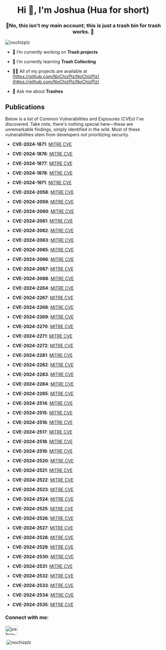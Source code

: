<h1 align="center">Hi 👋, I'm Joshua (Hua for short)</h1>
<h3 align="center">🛑No, this isn't my main account; this is just a trash bin for trash works. 🚮</h3>

<p align="left"> <img src="https://komarev.com/ghpvc/?username=nochizplz&label=Profile%20views&color=0e75b6&style=flat" alt="nochizplz" /> </p>

- 🔭 I’m currently working on **Trash projects**

- 🌱 I’m currently learning **Trash Collecting**

- 👨‍💻 All of my projects are available at [https://github.com/NoChizPlz/NoChizPlz](https://github.com/NoChizPlz/NoChizPlz)

- 💬 Ask me about **Trashes**

## Publications

Below is a list of Common Vulnerabilities and Exposures (CVEs) I've discovered. Take note, there's nothing special here—these are unremarkable findings, simply identified in the wild. Most of these vulnerabilities stem from developers not prioritizing security.

- **CVE-2024-1871**: [MITRE CVE](https://cve.mitre.org/cgi-bin/cvename.cgi?name=CVE-2024-1871)

- **CVE-2024-1876**: [MITRE CVE](https://cve.mitre.org/cgi-bin/cvename.cgi?name=CVE-2024-1876)

- **CVE-2024-1877**: [MITRE CVE](https://cve.mitre.org/cgi-bin/cvename.cgi?name=2024-1877)

- **CVE-2024-1878**: [MITRE CVE](https://cve.mitre.org/cgi-bin/cvename.cgi?name=CVE-2024-1878)

- **CVE-2024-1971**: [MITRE CVE](https://cve.mitre.org/cgi-bin/cvename.cgi?name=CVE-2024-1971)

- **CVE-2024-2058**: [MITRE CVE](https://cve.mitre.org/cgi-bin/cvename.cgi?name=CVE-2024-2058)

- **CVE-2024-2059**: [MITRE CVE](https://cve.mitre.org/cgi-bin/cvename.cgi?name=CVE-2024-2059)

- **CVE-2024-2060**: [MITRE CVE](https://cve.mitre.org/cgi-bin/cvename.cgi?name=CVE-2024-2060)

- **CVE-2024-2061**: [MITRE CVE](https://cve.mitre.org/cgi-bin/cvename.cgi?name=CVE-2024-2061)

- **CVE-2024-2062**: [MITRE CVE](https://cve.mitre.org/cgi-bin/cvename.cgi?name=CVE-2024-2062)

- **CVE-2024-2063**: [MITRE CVE](https://cve.mitre.org/cgi-bin/cvename.cgi?name=CVE-2024-2063)

- **CVE-2024-2065**: [MITRE CVE](https://cve.mitre.org/cgi-bin/cvename.cgi?name=CVE-2024-2065)

- **CVE-2024-2066**: [MITRE CVE](https://cve.mitre.org/cgi-bin/cvename.cgi?name=CVE-2024-2066)

- **CVE-2024-2067**: [MITRE CVE](https://cve.mitre.org/cgi-bin/cvename.cgi?name=CVE-2024-2067)

- **CVE-2024-2068**: [MITRE CVE](https://cve.mitre.org/cgi-bin/cvename.cgi?name=CVE-2024-2068)

- **CVE-2024-2264**: [MITRE CVE](https://cve.mitre.org/cgi-bin/cvename.cgi?name=CVE-2024-2264)

- **CVE-2024-2267**: [MITRE CVE](https://cve.mitre.org/cgi-bin/cvename.cgi?name=CVE-2024-2267)

- **CVE-2024-2268**: [MITRE CVE](https://cve.mitre.org/cgi-bin/cvename.cgi?name=CVE-2024-2268)

- **CVE-2024-2269**: [MITRE CVE](https://cve.mitre.org/cgi-bin/cvename.cgi?name=CVE-2024-2269)

- **CVE-2024-2270**: [MITRE CVE](https://cve.mitre.org/cgi-bin/cvename.cgi?name=CVE-2024-2270)

- **CVE-2024-2271**: [MITRE CVE](https://cve.mitre.org/cgi-bin/cvename.cgi?name=CVE-2024-2271)

- **CVE-2024-2272**: [MITRE CVE](https://cve.mitre.org/cgi-bin/cvename.cgi?name=CVE-2024-2272)

- **CVE-2024-2281**: [MITRE CVE](https://cve.mitre.org/cgi-bin/cvename.cgi?name=CVE-2024-2281)

- **CVE-2024-2282**: [MITRE CVE](https://cve.mitre.org/cgi-bin/cvename.cgi?name=CVE-2024-2282)

- **CVE-2024-2283**: [MITRE CVE](https://cve.mitre.org/cgi-bin/cvename.cgi?name=CVE-2024-2283)

- **CVE-2024-2284**: [MITRE CVE](https://cve.mitre.org/cgi-bin/cvename.cgi?name=CVE-2024-2284)

- **CVE-2024-2285**: [MITRE CVE](https://cve.mitre.org/cgi-bin/cvename.cgi?name=CVE-2024-2285)

- **CVE-2024-2514**: [MITRE CVE](https://cve.mitre.org/cgi-bin/cvename.cgi?name=CVE-2024-2514)

- **CVE-2024-2515**: [MITRE CVE](https://cve.mitre.org/cgi-bin/cvename.cgi?name=CVE-2024-2515)

- **CVE-2024-2516**: [MITRE CVE](https://cve.mitre.org/cgi-bin/cvename.cgi?name=CVE-2024-2516)

- **CVE-2024-2517**: [MITRE CVE](https://cve.mitre.org/cgi-bin/cvename.cgi?name=CVE-2024-2517)

- **CVE-2024-2518**: [MITRE CVE](https://cve.mitre.org/cgi-bin/cvename.cgi?name=CVE-2024-2518)

- **CVE-2024-2519**: [MITRE CVE](https://cve.mitre.org/cgi-bin/cvename.cgi?name=CVE-2024-2519)

- **CVE-2024-2520**: [MITRE CVE](https://cve.mitre.org/cgi-bin/cvename.cgi?name=CVE-2024-2520)

- **CVE-2024-2521**: [MITRE CVE](https://cve.mitre.org/cgi-bin/cvename.cgi?name=CVE-2024-2521)

- **CVE-2024-2522**: [MITRE CVE](https://cve.mitre.org/cgi-bin/cvename.cgi?name=CVE-2024-2522)

- **CVE-2024-2523**: [MITRE CVE](https://cve.mitre.org/cgi-bin/cvename.cgi?name=CVE-2024-2523)

- **CVE-2024-2524**: [MITRE CVE](https://cve.mitre.org/cgi-bin/cvename.cgi?name=CVE-2024-2524)

- **CVE-2024-2525**: [MITRE CVE](https://cve.mitre.org/cgi-bin/cvename.cgi?name=CVE-2024-2525)

- **CVE-2024-2526**: [MITRE CVE](https://cve.mitre.org/cgi-bin/cvename.cgi?name=CVE-2024-2526)

- **CVE-2024-2527**: [MITRE CVE](https://cve.mitre.org/cgi-bin/cvename.cgi?name=CVE-2024-2527)

- **CVE-2024-2528**: [MITRE CVE](https://cve.mitre.org/cgi-bin/cvename.cgi?name=CVE-2024-2528)

- **CVE-2024-2529**: [MITRE CVE](https://cve.mitre.org/cgi-bin/cvename.cgi?name=CVE-2024-2529)

- **CVE-2024-2530**: [MITRE CVE](https://cve.mitre.org/cgi-bin/cvename.cgi?name=CVE-2024-2530)

- **CVE-2024-2531**: [MITRE CVE](https://cve.mitre.org/cgi-bin/cvename.cgi?name=CVE-2024-2531)

- **CVE-2024-2532**: [MITRE CVE](https://cve.mitre.org/cgi-bin/cvename.cgi?name=CVE-2024-2532)

- **CVE-2024-2533**: [MITRE CVE](https://cve.mitre.org/cgi-bin/cvename.cgi?name=CVE-2024-2533)

- **CVE-2024-2534**: [MITRE CVE](https://cve.mitre.org/cgi-bin/cvename.cgi?name=CVE-2024-2534)

- **CVE-2024-2535**: [MITRE CVE](https://cve.mitre.org/cgi-bin/cvename.cgi?name=CVE-2024-2535)





<h3 align="left">Connect with me:</h3>
<p align="left">
<a href="https://linkedin.com/in/joshua-lictan-992a40272" target="blank"><img align="center" src="https://raw.githubusercontent.com/rahuldkjain/github-profile-readme-generator/master/src/images/icons/Social/linked-in-alt.svg" alt="joshua-lictan-992a40272" height="30" width="40" /></a>
</p>

<p>&nbsp;<img align="center" src="https://github-readme-stats.vercel.app/api?username=nochizplz&show_icons=true&locale=en" alt="nochizplz" /></p>
